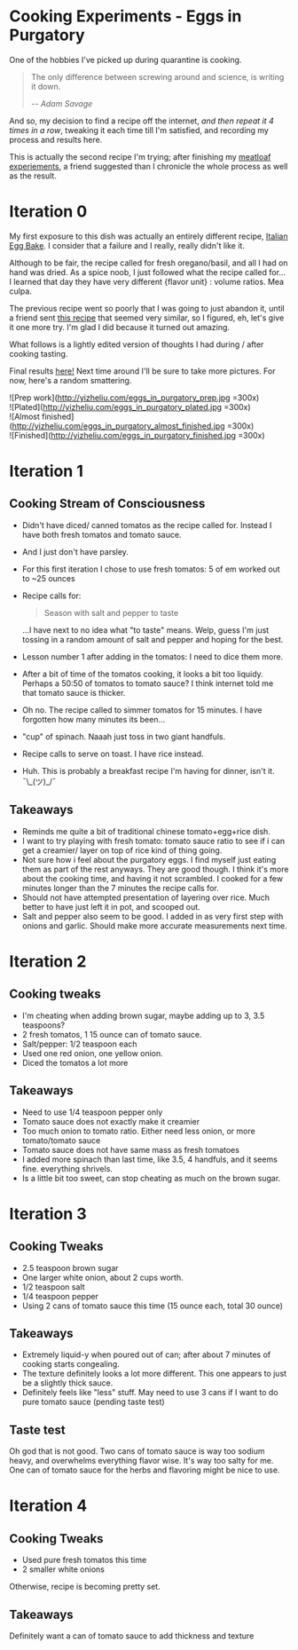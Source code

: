 # Cooking Experiments - Eggs in Purgatory

One of the hobbies I've picked up during quarantine is cooking.

> The only difference between screwing around and science, is writing it down.
> 
> -- *Adam Savage*

And so, my decision to find a recipe off the internet, _and then repeat it 4 times in a row_, tweaking it each time till I'm satisfied, and recording my process and results here.

This is actually the second recipe I'm trying; after finishing my [meatloaf experiements](http://yizheliu.com/recipes/meatloaf.md), a friend suggested than I chronicle the whole process as well as the result.


# Iteration 0

My first exposure to this dish was actually an entirely different recipe, [Italian Egg Bake](https://www.cottercrunch.com/italian-egg-bake/). I consider that a failure and I really, really didn't like it.

Although to be fair, the recipe called for fresh oregano/basil, and all I had on hand was dried. As a spice noob, I just followed what the recipe called for... I learned that day they have very different {flavor unit} : volume ratios. Mea culpa.



The previous recipe went so poorly that I was going to just abandon it, until a friend sent [this recipe](https://tworedbowls.com/2018/10/26/gochujang-eggs-in-purgatory/) that seemed very similar, so I figured, eh, let's give it one more try. I'm glad I did because it turned out amazing.

What follows is a lightly edited version of thoughts I had during / after cooking tasting.

Final results [here!](http://yizheliu.com/recipes/eggs_in_purgatory.md) Next time around I'll be sure to take more pictures. For now, here's a random smattering.

![Prep work](http://yizheliu.com/eggs_in_purgatory_prep.jpg =300x)  
![Plated](http://yizheliu.com/eggs_in_purgatory_plated.jpg =300x)  
![Almost finished](http://yizheliu.com/eggs_in_purgatory_almost_finished.jpg =300x)  
![Finished](http://yizheliu.com/eggs_in_purgatory_finished.jpg =300x)  

# Iteration 1

## Cooking Stream of Consciousness

* Didn't have diced/ canned tomatos as the recipe called for. Instead I have both fresh tomatos and tomato sauce.
* And I just don't have parsley.
* For this first iteration I chose to use fresh tomatos: 5 of em worked out to ~25 ounces

* Recipe calls for:
  > Season with salt and pepper to taste

  ...I have next to no idea what "to taste" means. Welp, guess I'm just tossing in a random amount of salt and pepper and hoping for the best.

* Lesson number 1 after adding in the tomatos: I need to dice them more.
* After a bit of time of the tomatos cooking, it looks a bit too liquidy. Perhaps a 50:50 of tomatos to tomato sauce? I think internet told me that tomato sauce is thicker.
* Oh no. The recipe called to simmer tomatos for 15 minutes. I have forgotten how many minutes its been...
* "cup" of spinach. Naaah just toss in two giant handfuls.
* Recipe calls to serve on toast. I have rice instead.
* Huh. This is probably a breakfast recipe I'm having for dinner, isn't it. ¯\\\_(ツ)\_/¯

## Takeaways

* Reminds me quite a bit of traditional chinese tomato+egg+rice dish.
* I want to try playing with fresh tomato: tomato sauce ratio to see if i can get a creamier/ layer on top of rice kind of thing going.
* Not sure how i feel about the purgatory eggs. I find myself just eating them as part of the rest anyways. They are good though. I think it's more about the cooking time, and having it not scrambled. I cooked for a few minutes longer than the 7 minutes the recipe calls for.
* Should not have attempted presentation of layering over rice. Much better to have just left it in pot, and scooped out.
* Salt and pepper also seem to be good. I added in as very first step with onions and garlic. Should make more accurate measurements next time.

# Iteration 2

## Cooking tweaks

* I'm cheating when adding brown sugar, maybe adding up to 3, 3.5 teaspoons?
* 2 fresh tomatos, 1 15 ounce can of tomato sauce.
* Salt/pepper: 1/2 teaspoon each
* Used one red onion, one yellow onion.
* Diced the tomatos a lot more

## Takeaways

* Need to use 1/4 teaspoon pepper only
* Tomato sauce does not exactly make it creamier
* Too much onion to tomato ratio. Either need less onion, or more tomato/tomato sauce
* Tomato sauce does not have same mass as fresh tomatoes
* I added more spinach than last time, like 3.5, 4 handfuls, and it seems fine. everything shrivels.
* Is a little bit too sweet, can stop cheating as much on the brown sugar.

# Iteration 3

## Cooking Tweaks

* 2.5 teaspoon brown sugar
* One larger white onion, about 2 cups worth.
* 1/2 teaspoon salt
* 1/4 teaspoon pepper
* Using 2 cans of tomato sauce this time (15 ounce each, total 30 ounce)

## Takeaways

* Extremely liquid-y when poured out of can; after about 7 minutes of cooking starts congealing.
* The texture definitely looks a lot more different. This one appears to just be a slightly thick sauce.
* Definitely feels like "less" stuff. May need to use 3 cans if I want to do pure tomato sauce (pending taste test)

## Taste test

Oh god that is not good. Two cans of tomato sauce is way too sodium heavy, and overwhelms everything flavor wise. It's way too salty for me. One can of tomato sauce for the herbs and flavoring might be nice to use.

# Iteration 4

## Cooking Tweaks

* Used pure fresh tomatos this time
* 2 smaller white onions

Otherwise, recipe is becoming pretty set.

## Takeaways

Definitely want a can of tomato sauce to add thickness and texture
